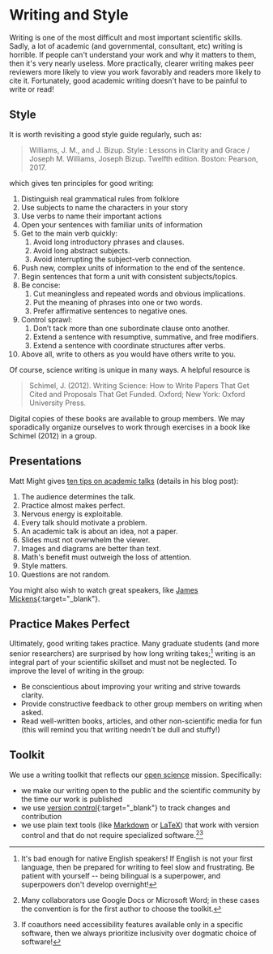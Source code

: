 # Writing and Style

Writing is one of the most difficult and most important scientific skills.
Sadly, a lot of academic (and governmental, consultant, etc) writing is horrible.
If people can't understand your work and why it matters to them, then it's very nearly useless.
More practically, clearer writing makes peer reviewers more likely to view you work favorably and readers more likely to cite it.
Fortunately, good academic writing doesn't have to be painful to write or read!

## Style

It is worth revisiting a good style guide regularly, such as:

> Williams, J. M., and J. Bizup. Style : Lessons in Clarity and Grace / Joseph M. Williams, Joseph Bizup. Twelfth edition. Boston: Pearson, 2017.

which gives ten principles for good writing:

1. Distinguish real grammatical rules from folklore
1. Use subjects to name the characters in your story
1. Use verbs to name their important actions
1. Open your sentences with familiar units of information
1. Get to the main verb quickly:
    1. Avoid long introductory phrases and clauses.
    1. Avoid long abstract subjects.
    1. Avoid interrupting the subject-verb connection.
1. Push new, complex units of information to the end of the sentence.
1. Begin sentences that form a unit with consistent subjects/topics.
1. Be concise:
    1. Cut meaningless and repeated words and obvious implications.
    1. Put the meaning of phrases into one or two words.
    1. Prefer affirmative sentences to negative ones.
1. Control sprawl:
    1. Don’t tack more than one subordinate clause onto another.
    1. Extend a sentence with resumptive, summative, and free modifiers.
    1. Extend a sentence with coordinate structures after verbs.
1. Above all, write to others as you would have others write to you.

Of course, science writing is unique in many ways.
A helpful resource is

> Schimel, J. (2012). Writing Science: How to Write Papers That Get Cited and Proposals That Get Funded. Oxford; New York: Oxford University Press.

Digital copies of these books are available to group members.
We may sporadically organize ourselves to work through exercises in a book like Schimel (2012) in a group.

## Presentations

Matt Might gives [ten tips on academic talks](http://matt.might.net/articles/academic-presentation-tips/) (details in his blog post):

1. The audience determines the talk.
1. Practice almost makes perfect.
1. Nervous energy is exploitable.
1. Every talk should motivate a problem.
1. An academic talk is about an idea, not a paper.
1. Slides must not overwhelm the viewer.
1. Images and diagrams are better than text.
1. Math's benefit must outweigh the loss of attention.
1. Style matters.
1. Questions are not random.

You might also wish to watch great speakers, like [James Mickens](https://www.youtube.com/watch?v=ajGX7odA87k){:target="_blank"}.

## Practice Makes Perfect

Ultimately, good writing takes practice.
Many graduate students (and more senior researchers) are surprised by how long writing takes;[^lang] writing is an integral part of your scientific skillset and must not be neglected.
To improve the level of writing in the group:

* Be conscientious about improving your writing and strive towards clarity.
* Provide constructive feedback to other group members on writing when asked.
* Read well-written books, articles, and other non-scientific media for fun (this will remind you that writing needn't be dull and stuffy!)

[^lang]: It's bad enough for native English speakers! If English is not your first language, then be prepared for writing to feel slow and frustrating. Be patient with yourself -- being bilingual is a superpower, and superpowers don't develop overnight!

## Toolkit

We use a writing toolkit that reflects our [open science](/open) mission.
Specifically:

* we make our writing open to the public and the scientific community by the time our work is published
* we use [version control](coding/git){:target="_blank"} to track changes and contribution
* we use plain text tools (like [Markdown](coding/markdown) or [LaTeX](coding/latex)) that work with version control and that do not require specialized software.[^dealerschoice][^accessible]

[^dealerschoice]: Many collaborators use Google Docs or Microsoft Word; in these cases the convention is for the first author to choose the toolkit.
[^accessible]: If coauthors need accessibility features available only in a specific software, then we always prioritize inclusivity over dogmatic choice of software!
